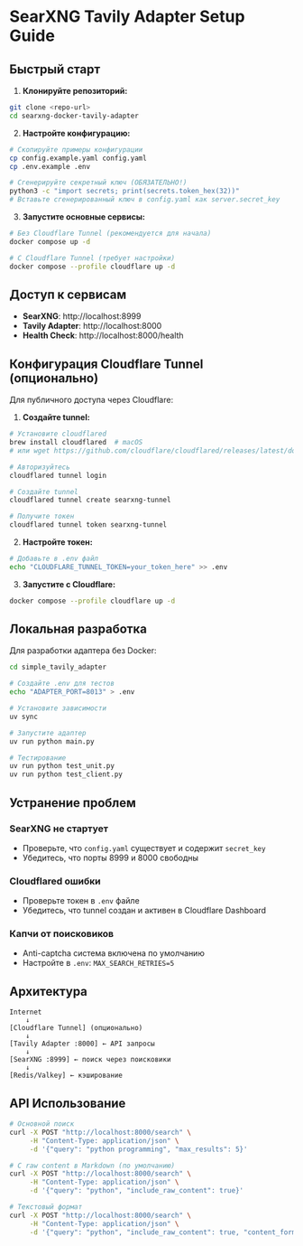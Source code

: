 # SearXNG Tavily Adapter Setup Guide

## Быстрый старт

1. **Клонируйте репозиторий:**
```bash
git clone <repo-url>
cd searxng-docker-tavily-adapter
```

2. **Настройте конфигурацию:**
```bash
# Скопируйте примеры конфигурации
cp config.example.yaml config.yaml
cp .env.example .env

# Сгенерируйте секретный ключ (ОБЯЗАТЕЛЬНО!)
python3 -c "import secrets; print(secrets.token_hex(32))"
# Вставьте сгенерированный ключ в config.yaml как server.secret_key
```

3. **Запустите основные сервисы:**
```bash
# Без Cloudflare Tunnel (рекомендуется для начала)
docker compose up -d

# С Cloudflare Tunnel (требует настройки)
docker compose --profile cloudflare up -d
```

## Доступ к сервисам

- **SearXNG**: http://localhost:8999
- **Tavily Adapter**: http://localhost:8000 
- **Health Check**: http://localhost:8000/health

## Конфигурация Cloudflare Tunnel (опционально)

Для публичного доступа через Cloudflare:

1. **Создайте tunnel:**
```bash
# Установите cloudflared
brew install cloudflared  # macOS
# или wget https://github.com/cloudflare/cloudflared/releases/latest/download/cloudflared-linux-amd64

# Авторизуйтесь
cloudflared tunnel login

# Создайте tunnel
cloudflared tunnel create searxng-tunnel

# Получите токен
cloudflared tunnel token searxng-tunnel
```

2. **Настройте токен:**
```bash
# Добавьте в .env файл
echo "CLOUDFLARE_TUNNEL_TOKEN=your_token_here" >> .env
```

3. **Запустите с Cloudflare:**
```bash
docker compose --profile cloudflare up -d
```

## Локальная разработка

Для разработки адаптера без Docker:

```bash
cd simple_tavily_adapter

# Создайте .env для тестов
echo "ADAPTER_PORT=8013" > .env

# Установите зависимости
uv sync

# Запустите адаптер
uv run python main.py

# Тестирование
uv run python test_unit.py
uv run python test_client.py
```

## Устранение проблем

### SearXNG не стартует
- Проверьте, что `config.yaml` существует и содержит `secret_key`
- Убедитесь, что порты 8999 и 8000 свободны

### Cloudflared ошибки
- Проверьте токен в `.env` файле
- Убедитесь, что tunnel создан и активен в Cloudflare Dashboard

### Капчи от поисковиков
- Anti-captcha система включена по умолчанию
- Настройте в `.env`: `MAX_SEARCH_RETRIES=5`

## Архитектура

```
Internet
    ↓
[Cloudflare Tunnel] (опционально)
    ↓
[Tavily Adapter :8000] ← API запросы
    ↓
[SearXNG :8999] ← поиск через поисковики
    ↓
[Redis/Valkey] ← кэширование
```

## API Использование

```bash
# Основной поиск
curl -X POST "http://localhost:8000/search" \
     -H "Content-Type: application/json" \
     -d '{"query": "python programming", "max_results": 5}'

# С raw content в Markdown (по умолчанию)
curl -X POST "http://localhost:8000/search" \
     -H "Content-Type: application/json" \
     -d '{"query": "python", "include_raw_content": true}'

# Текстовый формат
curl -X POST "http://localhost:8000/search" \
     -H "Content-Type: application/json" \
     -d '{"query": "python", "include_raw_content": true, "content_format": "text"}'
```